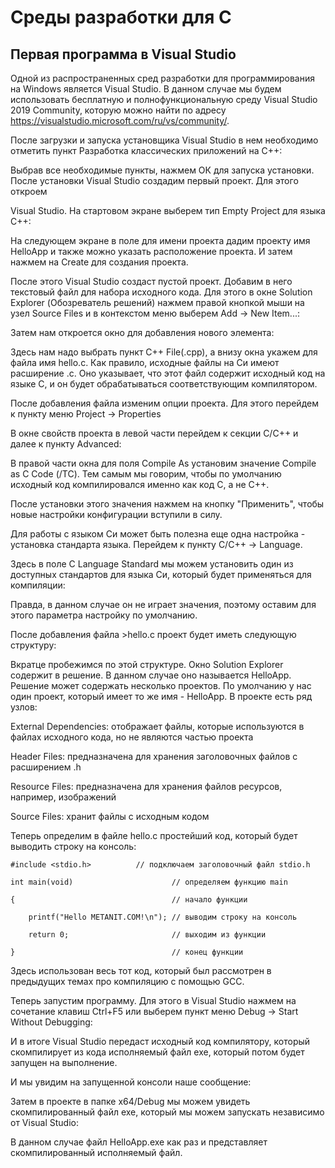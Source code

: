 # Среды разработки для С

## Первая программа в Visual Studio

Одной из распространенных сред разработки для программирования на Windows является Visual Studio. В данном случае мы будем использовать бесплатную и полнофункциональную среду Visual Studio 2019 Community, которую можно найти по адресу https://visualstudio.microsoft.com/ru/vs/community/.

После загрузки и запуска установщика Visual Studio в нем необходимо отметить пункт Разработка классических приложений на C++:

Выбрав все необходимые пункты, нажмем ОК для запуска установки. После установки Visual Studio создадим первый проект. Для этого откроем 

Visual Studio. На стартовом экране выберем тип Empty Project для языка C++:

На следующем экране в поле для имени проекта дадим проекту имя HelloApp и также можно указать расположение проекта. И затем нажмем на Create для создания проекта.

После этого Visual Studio создаст пустой проект. Добавим в него текстовый файл для набора исходного кода. Для этого в окне Solution Explorer (Обозреватель решений) нажмем правой кнопкой мыши на узел Source Files и в контекстом меню выберем Add -> New Item...:

Затем нам откроется окно для добавления нового элемента:

Здесь нам надо выбрать пункт C++ File(.cpp), а внизу окна укажем для файла имя hello.c. Как правило, исходные файлы на Си имеют расширение .с. Оно указывает, что этот файл содержит исходный код на языке С, и он будет обрабатываться соответствующим компилятором.

После добавления файла изменим опции проекта. Для этого перейдем к пункту меню Project -> Properties

В окне свойств проекта в левой части перейдем к секции С/С++ и далее к пункту Advanced:

В правой части окна для поля Compile As установим значение Compile as C Code (/TC). Тем самым мы говорим, чтобы по умолчанию исходный код компилировался именно как код С, а не С++.

После установки этого значения нажмем на кнопку "Применить", чтобы новые настройки конфигурации вступили в силу.

Для работы с языком Си может быть полезна еще одна настройка - установка стандарта языка. Перейдем к пункту С/С++ -> Language. 

Здесь в поле C Language Standard мы можем установить один из доступных стандартов для языка Си, который будет применяться для компиляции:

Правда, в данном случае он не играет значения, поэтому оставим для этого параметра настройку по умолчанию.

После добавления файла >hello.c проект будет иметь следующую структуру:

Вкратце пробежимся по этой структуре. Окно Solution Explorer содержит в решение. В данном случае оно называется HelloApp. Решение может содержать несколько проектов. По умолчанию у нас один проект, который имеет то же имя - HelloApp. В проекте есть ряд узлов:

External Dependencies: отображает файлы, которые используются в файлах исходного кода, но не являются частью проекта

Header Files: предназначена для хранения заголовочных файлов с расширением .h

Resource Files: предназначена для хранения файлов ресурсов, например, изображений

Source Files: хранит файлы с исходным кодом

Теперь определим в файле hello.c простейший код, который будет выводить строку на консоль:

```
#include <stdio.h>			// подключаем заголовочный файл stdio.h

int main(void)						// определяем функцию main

{									// начало функции

	printf("Hello METANIT.COM!\n");	// выводим строку на консоль

	return 0;						// выходим из функции

}									// конец функции
```

Здесь использован весь тот код, который был рассмотрен в предыдущих темах про компиляцию с помощью GCC.

Теперь запустим программу. Для этого в Visual Studio нажмем на сочетание клавиш Ctrl+F5 или выберем пункт меню Debug -> Start Without Debugging:

И в итоге Visual Studio передаст исходный код компилятору, который скомпилирует из кода исполняемый файл exe, который потом будет запущен на выполнение. 

И мы увидим на запущенной консоли наше сообщение:

Затем в проекте в папке x64/Debug мы можем увидеть скомпилированный файл exe, который мы можем запускать независимо от Visual Studio:

В данном случае файл HelloApp.exe как раз и представляет скомпилированный исполняемый файл.

